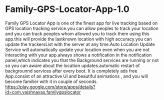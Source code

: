 # Family-GPS-Locator-App-1.0
Family GPS Locator App is one of the finest app for live tracking based on GPS location tracking service.you can allow peoples to track your location and you can track peoples whom 
allowed you to track them using this app.this will provide the lastknown location with high accuracy.you can update the trackersList with the server at any time.Auto Location Update
Service will automatically update your location even when you are not interacting with your app.always shows a notification in the notification panel,which indicates you that the
Background  services are running or not so you can aware about the location updates.automatic restart of backgrounnd services after every boot. It is completely ads free App.consist
of an attractive UI and beautiful animations , and you will become familier with it in couple of seconds.
https://play.google.com/store/apps/details?id=com.vaishnavas.familygpslocator
